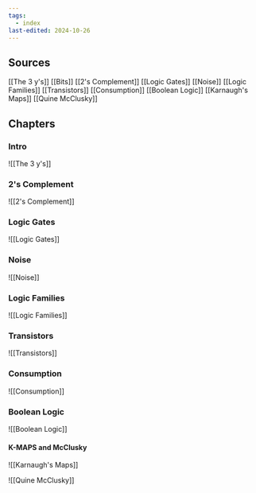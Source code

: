 ```yaml
---
tags:
  - index
last-edited: 2024-10-26
---
```


## Sources

[[The 3 y's]]
[[Bits]]
[[2's Complement]]
[[Logic Gates]]
[[Noise]]
[[Logic Families]]
[[Transistors]]
[[Consumption]]
[[Boolean Logic]]
[[Karnaugh's Maps]]
[[Quine McClusky]]
## Chapters

### Intro

![[The 3 y's]]

### 2's Complement

![[2's Complement]]

### Logic Gates

![[Logic Gates]]

### Noise

![[Noise]]

### Logic Families

![[Logic Families]]

### Transistors

![[Transistors]]

### Consumption

![[Consumption]]

### Boolean Logic

![[Boolean Logic]]

#### K-MAPS and McClusky

![[Karnaugh's Maps]]

![[Quine McClusky]]
